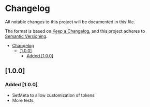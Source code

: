 # Changelog

All notable changes to this project will be documented in this file.

The format is based on [Keep a Changelog](https://keepachangelog.com/en/1.0.0/),
and this project adheres to [Semantic Versioning](https://semver.org/spec/v2.0.0.html).

- [Changelog](#changelog)
	- [[1.0.0]](#100)
		- [Added [1.0.0]](#added-100)

## [1.0.0]

### Added [1.0.0]

- SetMeta to allow customization of tokens
- More tests

